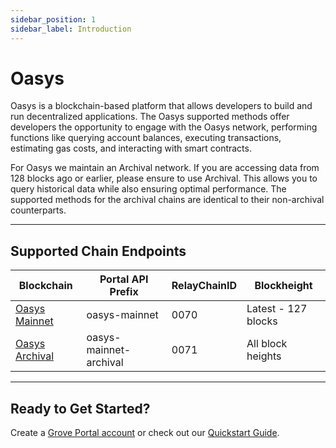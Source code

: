 ```yaml
---
sidebar_position: 1
sidebar_label: Introduction
---
```


# Oasys

Oasys is a blockchain-based platform that allows developers to build and run decentralized applications. The Oasys supported methods offer developers the opportunity to engage with the Oasys network, performing functions like querying account balances, executing transactions, estimating gas costs, and interacting with smart contracts.

For Oasys we maintain an Archival network. If you are accessing data from 128 blocks ago or earlier, please ensure to use Archival. This allows you to query historical data while also ensuring optimal performance. The supported methods for the archival chains are identical to their non-archival counterparts.

---

## Supported Chain Endpoints

| Blockchain                                   | Portal API Prefix      | RelayChainID | Blockheight         |
| -------------------------------------------- | ---------------------- | ------------ | ------------------- |
| [Oasys Mainnet](./endpoints/oasys-mainnet)   | oasys-mainnet          | 0070         | Latest - 127 blocks |
| [Oasys Archival](./endpoints/oasys-archival) | oasys-mainnet-archival | 0071         | All block heights   |

---

## Ready to Get Started?

Create a [Grove Portal account](https://portal.grove.city) or check out our [Quickstart Guide](/guides/getting-started/quickstart).
